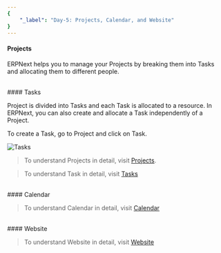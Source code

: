 ```yaml
---
{
	"_label": "Day-5: Projects, Calendar, and Website"
}
---
```


#### Projects

ERPNext helps you to manage your Projects by breaking them into Tasks and allocating them to different people.

<br>
#### Tasks

Project is divided into Tasks and each Task is allocated to a resource. In ERPNext, you can also create and allocate a Task independently of a Project.

To create a Task, go to Project and click on Task.

![Tasks](img/fifthdaysetup-tasks.png)

> To understand Projects in detail, visit [Projects](docs.user.projects.html).

> To understand Task in detail, visit [Tasks](docs.user.projects.tasks.html)

<br>
#### Calendar

> To understand Calendar in detail, visit [Calendar](docs.user.tools.calendar.html)

<br>
#### Website

> To understand Website in detail, visit [Website](docs.user.website.html)
